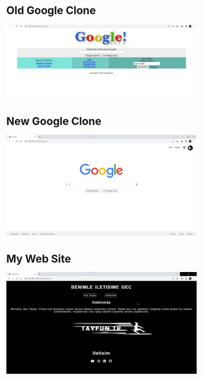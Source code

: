 # Old Google Clone

![Proje Görseli](/Old%20Google%20clone/image/gorsel.jpg)

# New Google Clone

![Proje Görseli](/New%20Google%20clone/img/proje.jpg)

# My Web Site

![Proje Görseli](/My%20web%20Site/image/tanitim.jpg)
